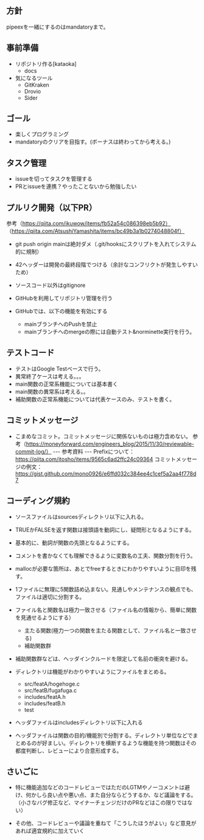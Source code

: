 ## 方針

pipeexを一緒にするのはmandatoryまで。

## 事前準備

- リポジトリ作る[kataoka]
	- docs
- 気になるツール
	- GitKraken
	- Drovio
	- Sider


## ゴール

- 楽しくプログラミング
- mandatoryのクリアを目指す。(ボーナスは終わってから考える。)

## タスク管理

- issueを切ってタスクを管理する
- PRとissueを連携？やったことないから勉強したい


## プルリク開発（以下PR）

参考（https://qiita.com/ikuwow/items/fb52a54c086398eb5b92）
（https://qiita.com/AtsushiYamashita/items/bc49b3a1b0274048804f）

- git push origin mainは絶対ダメ（.git/hooksにスクリプトを入れてシステム的に規制）
- 42ヘッダーは開発の最終段階でつける（余計なコンフリクトが発生しやすいため）
- ソースコード以外はgitignore
- GitHubを利用してリポジトリ管理を行う
- GitHubでは、以下の機能を有効にする

  - mainブランチへのPushを禁止
  - mainブランチへのmergeの際には自動テスト&norminette実行を行う。

## テストコード

- テストはGoogle Testベースで行う。
- 異常終了ケースは考える。。。
- main関数の正常系機能については基本書く
- main関数の異常系は考える。。
- 補助関数の正常系機能については代表ケースのみ、テストを書く。

## コミットメッセージ

- こまめなコミット。コミットメッセージに関係ないものは極力含めない。
参考（https://moneyforward.com/engineers_blog/2015/11/30/reviewable-commit-log/）
--- 参考資料 ---
Prefixについて：https://qiita.com/itosho/items/9565c6ad2ffc24c09364
コミットメッセージの例文： https://gist.github.com/mono0926/e6ffd032c384ee4c1cef5a2aa4f778d7

## コーディング規約

- ソースファイルはsourcesディレクトリ以下に入れる。
- TRUEかFALSEを返す関数は接頭語を動詞にし、疑問形となるようにする。
- 基本的に、動詞が関数の先頭となるようにする。

- コメントを書かなくても理解できるように変数名の工夫、関数分割を行う。
- mallocが必要な箇所は、あとでfreeするときにわかりやすいように目印を残す。

- 1ファイルに無理に5関数詰め込まない。見通しやメンテナンスの観点でも、ファイルは適切に分割する。
- ファイル名と関数名は極力一致させる（ファイル名の情報から、簡単に関数を見通せるようにする）

	- 主たる関数(極力一つの関数を主たる関数として、ファイル名と一致させる)
	- 補助関数群

- 補助関数群などは、ヘッダインクルードを限定して名前の衝突を避ける。

- ディレクトリは機能がわかりやすいようにファイルをまとめる。

  - src/featA/hogehoge.c
  - src/featB/fugafuga.c
  - includes/featA.h
  - includes/featB.h
  - test

- ヘッダファイルはincludesディレクトリ以下に入れる
- ヘッダファイルは関数の目的/機能別で分割する。ディレクトリ単位などでまとめるのが好ましい。ディレクトリを横断するような機能を持つ関数はその都度判断し、レビューにより合意形成する。


## さいごに

- 特に機能追加などのコードレビューではただのLGTMやノーコメントは避け、何かしら良い点や悪い点、また自分ならどうするか、など議論をする。（小さなバグ修正など、マイナーチェンジだけのPRなどはこの限りではない）

- その他、コードレビューや議論を重ねて「こうしたほうがよい」など意見があれば適宜規約に加えていく
